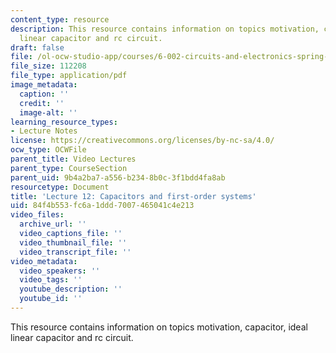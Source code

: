 ```yaml
---
content_type: resource
description: This resource contains information on topics motivation, capacitor, ideal
  linear capacitor and rc circuit.
draft: false
file: /ol-ocw-studio-app/courses/6-002-circuits-and-electronics-spring-2007/84f4b553fc6a1ddd7007465041c4e213_6002_l12.pdf
file_size: 112208
file_type: application/pdf
image_metadata:
  caption: ''
  credit: ''
  image-alt: ''
learning_resource_types:
- Lecture Notes
license: https://creativecommons.org/licenses/by-nc-sa/4.0/
ocw_type: OCWFile
parent_title: Video Lectures
parent_type: CourseSection
parent_uid: 9b4a2ba7-a556-b234-8b0c-3f1bdd4fa8ab
resourcetype: Document
title: 'Lecture 12: Capacitors and first-order systems'
uid: 84f4b553-fc6a-1ddd-7007-465041c4e213
video_files:
  archive_url: ''
  video_captions_file: ''
  video_thumbnail_file: ''
  video_transcript_file: ''
video_metadata:
  video_speakers: ''
  video_tags: ''
  youtube_description: ''
  youtube_id: ''
---
```

This resource contains information on topics motivation, capacitor, ideal linear capacitor and rc circuit.
